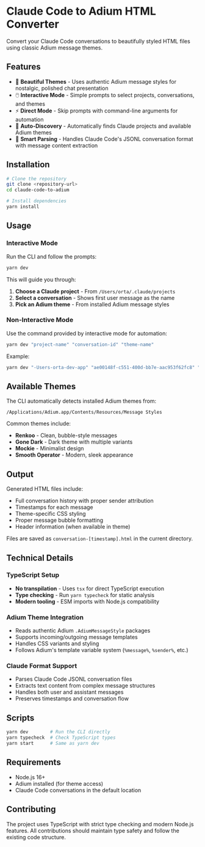 # Claude Code to Adium HTML Converter

Convert your Claude Code conversations to beautifully styled HTML files using classic Adium message themes.

## Features

- 🎨 **Beautiful Themes** - Uses authentic Adium message styles for nostalgic, polished chat presentation
- 🖱️ **Interactive Mode** - Simple prompts to select projects, conversations, and themes
- ⚡ **Direct Mode** - Skip prompts with command-line arguments for automation
- 📁 **Auto-Discovery** - Automatically finds Claude projects and available Adium themes
- 🔄 **Smart Parsing** - Handles Claude Code's JSONL conversation format with message content extraction

## Installation

```bash
# Clone the repository
git clone <repository-url>
cd claude-code-to-adium

# Install dependencies
yarn install
```

## Usage

### Interactive Mode

Run the CLI and follow the prompts:

```bash
yarn dev
```

This will guide you through:

1. **Choose a Claude project** - From `/Users/orta/.claude/projects`
2. **Select a conversation** - Shows first user message as the name
3. **Pick an Adium theme** - From installed Adium message styles

### Non-Interactive Mode

Use the command provided by interactive mode for automation:

```bash
yarn dev "project-name" "conversation-id" "theme-name"
```

Example:

```bash
yarn dev "-Users-orta-dev-app" "ae00148f-c551-400d-bb7e-aac953f62fc8" "Renkoo"
```

## Available Themes

The CLI automatically detects installed Adium themes from:

```
/Applications/Adium.app/Contents/Resources/Message Styles
```

Common themes include:

- **Renkoo** - Clean, bubble-style messages
- **Gone Dark** - Dark theme with multiple variants
- **Mockie** - Minimalist design
- **Smooth Operator** - Modern, sleek appearance

## Output

Generated HTML files include:

- Full conversation history with proper sender attribution
- Timestamps for each message
- Theme-specific CSS styling
- Proper message bubble formatting
- Header information (when available in theme)

Files are saved as `conversation-[timestamp].html` in the current directory.

## Technical Details

### TypeScript Setup

- **No transpilation** - Uses `tsx` for direct TypeScript execution
- **Type checking** - Run `yarn typecheck` for static analysis
- **Modern tooling** - ESM imports with Node.js compatibility

### Adium Theme Integration

- Reads authentic Adium `.AdiumMessageStyle` packages
- Supports incoming/outgoing message templates
- Handles CSS variants and styling
- Follows Adium's template variable system (`%message%`, `%sender%`, etc.)

### Claude Format Support

- Parses Claude Code JSONL conversation files
- Extracts text content from complex message structures
- Handles both user and assistant messages
- Preserves timestamps and conversation flow

## Scripts

```bash
yarn dev        # Run the CLI directly
yarn typecheck  # Check TypeScript types
yarn start      # Same as yarn dev
```

## Requirements

- Node.js 16+
- Adium installed (for theme access)
- Claude Code conversations in the default location

## Contributing

The project uses TypeScript with strict type checking and modern Node.js features. All contributions should maintain type safety and follow the existing code structure.
